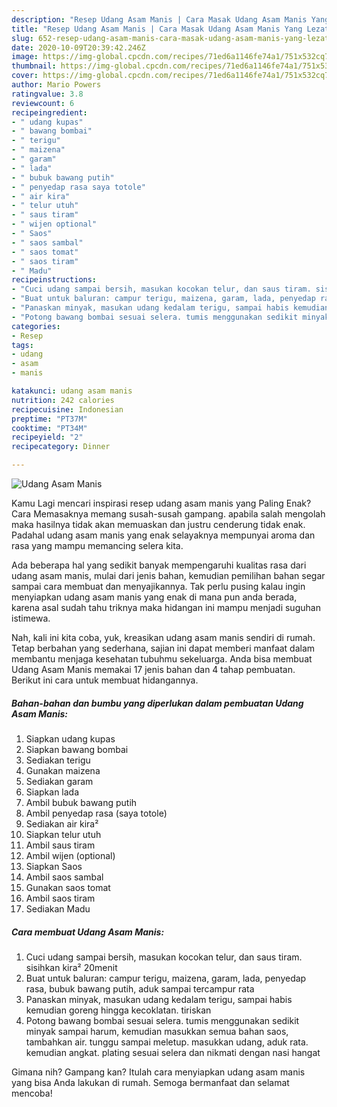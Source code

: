 ```yaml
---
description: "Resep Udang Asam Manis | Cara Masak Udang Asam Manis Yang Lezat"
title: "Resep Udang Asam Manis | Cara Masak Udang Asam Manis Yang Lezat"
slug: 652-resep-udang-asam-manis-cara-masak-udang-asam-manis-yang-lezat
date: 2020-10-09T20:39:42.246Z
image: https://img-global.cpcdn.com/recipes/71ed6a1146fe74a1/751x532cq70/udang-asam-manis-foto-resep-utama.jpg
thumbnail: https://img-global.cpcdn.com/recipes/71ed6a1146fe74a1/751x532cq70/udang-asam-manis-foto-resep-utama.jpg
cover: https://img-global.cpcdn.com/recipes/71ed6a1146fe74a1/751x532cq70/udang-asam-manis-foto-resep-utama.jpg
author: Mario Powers
ratingvalue: 3.8
reviewcount: 6
recipeingredient:
- " udang kupas"
- " bawang bombai"
- " terigu"
- " maizena"
- " garam"
- " lada"
- " bubuk bawang putih"
- " penyedap rasa saya totole"
- " air kira"
- " telur utuh"
- " saus tiram"
- " wijen optional"
- " Saos"
- " saos sambal"
- " saos tomat"
- " saos tiram"
- " Madu"
recipeinstructions:
- "Cuci udang sampai bersih, masukan kocokan telur, dan saus tiram. sisihkan kira² 20menit"
- "Buat untuk baluran: campur terigu, maizena, garam, lada, penyedap rasa, bubuk bawang putih, aduk sampai tercampur rata"
- "Panaskan minyak, masukan udang kedalam terigu, sampai habis kemudian goreng hingga kecoklatan. tiriskan"
- "Potong bawang bombai sesuai selera. tumis menggunakan sedikit minyak sampai harum, kemudian masukkan semua bahan saos, tambahkan air. tunggu sampai meletup. masukkan udang, aduk rata. kemudian angkat. plating sesuai selera dan nikmati dengan nasi hangat"
categories:
- Resep
tags:
- udang
- asam
- manis

katakunci: udang asam manis 
nutrition: 242 calories
recipecuisine: Indonesian
preptime: "PT37M"
cooktime: "PT34M"
recipeyield: "2"
recipecategory: Dinner

---
```



![Udang Asam Manis](https://img-global.cpcdn.com/recipes/71ed6a1146fe74a1/751x532cq70/udang-asam-manis-foto-resep-utama.jpg)

Kamu Lagi mencari inspirasi resep udang asam manis yang Paling Enak? Cara Memasaknya memang susah-susah gampang. apabila salah mengolah maka hasilnya tidak akan memuaskan dan justru cenderung tidak enak. Padahal udang asam manis yang enak selayaknya mempunyai aroma dan rasa yang mampu memancing selera kita.



Ada beberapa hal yang sedikit banyak mempengaruhi kualitas rasa dari udang asam manis, mulai dari jenis bahan, kemudian pemilihan bahan segar sampai cara membuat dan menyajikannya. Tak perlu pusing kalau ingin menyiapkan udang asam manis yang enak di mana pun anda berada, karena asal sudah tahu triknya maka hidangan ini mampu menjadi suguhan istimewa.


Nah, kali ini kita coba, yuk, kreasikan udang asam manis sendiri di rumah. Tetap berbahan yang sederhana, sajian ini dapat memberi manfaat dalam membantu menjaga kesehatan tubuhmu sekeluarga. Anda bisa membuat Udang Asam Manis memakai 17 jenis bahan dan 4 tahap pembuatan. Berikut ini cara untuk membuat hidangannya.

<!--inarticleads1-->

##### Bahan-bahan dan bumbu yang diperlukan dalam pembuatan Udang Asam Manis:

1. Siapkan  udang kupas
1. Siapkan  bawang bombai
1. Sediakan  terigu
1. Gunakan  maizena
1. Sediakan  garam
1. Siapkan  lada
1. Ambil  bubuk bawang putih
1. Ambil  penyedap rasa (saya totole)
1. Sediakan  air kira²
1. Siapkan  telur utuh
1. Ambil  saus tiram
1. Ambil  wijen (optional)
1. Siapkan  Saos
1. Ambil  saos sambal
1. Gunakan  saos tomat
1. Ambil  saos tiram
1. Sediakan  Madu




<!--inarticleads2-->

##### Cara membuat Udang Asam Manis:

1. Cuci udang sampai bersih, masukan kocokan telur, dan saus tiram. sisihkan kira² 20menit
1. Buat untuk baluran: campur terigu, maizena, garam, lada, penyedap rasa, bubuk bawang putih, aduk sampai tercampur rata
1. Panaskan minyak, masukan udang kedalam terigu, sampai habis kemudian goreng hingga kecoklatan. tiriskan
1. Potong bawang bombai sesuai selera. tumis menggunakan sedikit minyak sampai harum, kemudian masukkan semua bahan saos, tambahkan air. tunggu sampai meletup. masukkan udang, aduk rata. kemudian angkat. plating sesuai selera dan nikmati dengan nasi hangat




Gimana nih? Gampang kan? Itulah cara menyiapkan udang asam manis yang bisa Anda lakukan di rumah. Semoga bermanfaat dan selamat mencoba!
